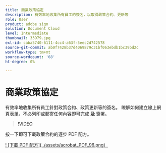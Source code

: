 ```yaml
---
title: 商業政策協定
description: 有效率地收集所有員工的簽名，以取得政策合約、更新等
role: User
product: adobe sign
solution: Document Cloud
level: Intermediate
thumbnail: 33979.jpg
exl-id: caba5740-6111-4cc4-a63f-5eec2d742578
source-git-commit: ab0f7428b37d4069879c31bf063ebdb1bc39bd2c
workflow-type: tm+mt
source-wordcount: '68'
ht-degree: 0%

---
```


# 商業政策協定

有效率地收集所有員工針對政策合約、政策更新等的簽名。 瞭解如何建立線上網頁表單，不必列印或郵寄任何內容即可完成 **及** 簽署。

>[!VIDEO](https://video.tv.adobe.com/v/33979?hidetitle=true)

按一下即可下載政策合約的逐步 PDF 配方。

[! [下載 PDF 配方](../assets/acrobat_PDF_96.png）](../assets/adobe-sign_set_up_a_web_form_use_case.pdf)
